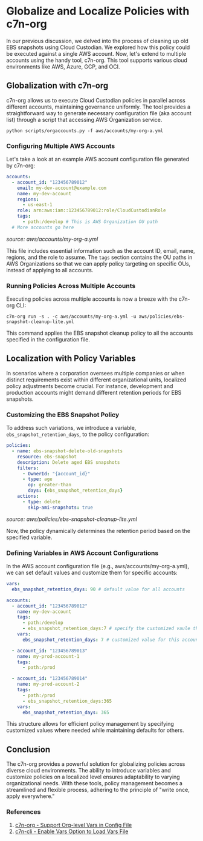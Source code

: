 
# Globalize and Localize Policies with c7n-org

In our previous discussion, we delved into the process of cleaning up old EBS snapshots using Cloud Custodian. We explored how this policy could be executed against a single AWS account. Now, let's extend to multiple accounts using the handy tool, c7n-org. This tool supports various cloud environments like AWS, Azure, GCP, and OCI.

## Globalization with c7n-org

c7n-org allows us to execute Cloud Custodian policies in parallel across different accounts, maintaining governance uniformly. The tool provides a straightforward way to generate necessary configuration file (aka account list) through a script that accessing AWS Organization service.

```shell
python scripts/orgaccounts.py -f aws/accounts/my-org-a.yml
```

### Configuring Multiple AWS Accounts

Let's take a look at an example AWS account configuration file generated by c7n-org:

```yaml
accounts:
  - account_id: "123456789012"
    email: my-dev-account@example.com
    name: my-dev-account
    regions:
      - us-east-1
    role: arn:aws:iam::123456789012:role/CloudCustodianRole
    tags:
      - path:/develop # This is AWS Organization OU path
  # More accounts go here
```

*source: aws/accounts/my-org-a.yml*

This file includes essential information such as the account ID, email, name, regions, and the role to assume. The `tags` section contains the OU paths in AWS Organizations so that we can apply policy targeting on specific OUs, instead of applying to all accounts.

### Running Policies Across Multiple Accounts

Executing policies across multiple accounts is now a breeze with the c7n-org CLI:

```shell
c7n-org run -s . -c aws/accounts/my-org-a.yml -u aws/policies/ebs-snapshot-cleanup-lite.yml
```

This command applies the EBS snapshot cleanup policy to all the accounts specified in the configuration file.

## Localization with Policy Variables

In scenarios where a corporation oversees multiple companies or when distinct requirements exist within different organizational units, localized policy adjustments become crucial. For instance, development and production accounts might demand different retention periods for EBS snapshots.

### Customizing the EBS Snapshot Policy

To address such variations, we introduce a variable, `ebs_snapshot_retention_days`, to the policy configuration:

```yaml
policies:
  - name: ebs-snapshot-delete-old-snapshots
    resource: ebs-snapshot
    description: Delete aged EBS snapshots
    filters:
      - OwnerId: "{account_id}"
      - type: age
        op: greater-than
        days: {ebs_snapshot_retention_days}
    actions:
      - type: delete
        skip-ami-snapshots: true
```

*source: aws/policies/ebs-snapshot-cleanup-lite.yml*

Now, the policy dynamically determines the retention period based on the specified variable.

### Defining Variables in AWS Account Configurations

In the AWS account configuration file (e.g., aws/accounts/my-org-a.yml), we can set default values and customize them for specific accounts:

```yaml
vars:
  ebs_snapshot_retention_days: 90 # default value for all accounts

accounts:
  - account_id: "123456789012"
    name: my-dev-account
    tags:
      - path:/develop
      - ebs_snapshot_retention_days:7 # specify the customized vaule through tag
    vars:
      ebs_snapshot_retention_days: 7 # customized value for this account

  - account_id: "123456789013"
    name: my-prod-account-1
    tags:
      - path:/prod

  - account_id: "123456789014"
    name: my-prod-account-2
    tags:
      - path:/prod
      - ebs_snapshot_retention_days:365
    vars:
      ebs_snapshot_retention_days: 365
```

This structure allows for efficient policy management by specifying customized values where needed while maintaining defaults for others.

## Conclusion

The c7n-org provides a powerful solution for globalizing policies across diverse cloud environments. The ability to introduce variables and customize policies on a localized level ensures adaptability to varying organizational needs. With these tools, policy management becomes a streamlined and flexible process, adhering to the principle of "write once, apply everywhere."

### References

1. [c7n-org - Support Org-level Vars in Config File](https://github.com/cloud-custodian/cloud-custodian/pull/8033)
2. [c7n-cli - Enable Vars Option to Load Vars File](https://github.com/cloud-custodian/cloud-custodian/pull/8035)
